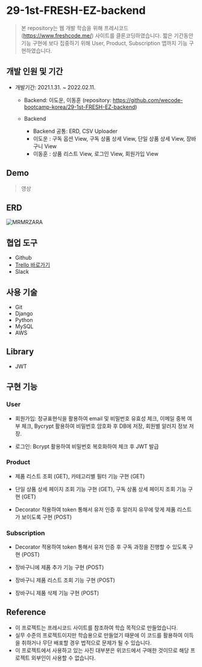 # 29-1st-FRESH-EZ-backend

> 본 repository는 웹 개발 학습을 위해 프레시코드(https://www.freshcode.me/) 사이트를 클론코딩하였습니다.
> 짧은 기간동안 기능 구현에 보다 집중하기 위해 User, Product, Subscription 앱까지 기능 구현하였습니다.


## 개발 인원 및 기간

+ 개발기간: 2021.1.31. ~ 2022.02.11.
	+ Backend: 이도운, 이동훈 (repository: https://github.com/wecode-bootcamp-korea/29-1st-FRESH-EZ-backend)
	
	+ Backend
		+ Backend 공통: ERD, CSV Uploader
		+ 이도운 : 구독 옵션 View, 구독 상품 상세 View, 단일 상품 상세 View, 장바구니 View
		+ 이동훈 : 상품 리스트 View, 로그인 View, 회원가입 View


## Demo

> 영상


## ERD

![MRMRZARA](https://user-images.githubusercontent.com/85734839/153732460-450c8199-a0cb-4cd4-bfe5-aaad372639c0.png)


## 협업 도구

+ Github
+ [Trello 바로가기](https://trello.com/invite/accept-board)
+ Slack


## 사용 기술

+ Git
+ Django
+ Python
+ MySQL
+ AWS


## Library

+ JWT


## 구현 기능

### User
+ 회원가입: 정규표현식을 활용하여 email 및 비밀번호 유효성 체크, 이메일 중복 여부 체크, Bycrypt 활용하여 비밀번호 암호화 후 DB에 저장, 회원별 알러지 정보 저장.

+ 로그인: Bcrypt 활용하여 비밀번호 복호화하여 체크 후 JWT 발급

### Product
+ 제품 리스트 조회 (GET), 카테고리별 필터 기능 구현 (GET)

+ 단일 상품 상세 페이지 조회 기능 구현 (GET), 구독 상품 상세 페이지 조회 기능 구현 (GET)

+ Decorator 적용하여 token 통해서 유저 인증 후 알러지 유무에 맞게 제품 리스트가 보이도록 구현 (POST)

### Subscription
+ Decorator 적용하여 token 통해서 유저 인증 후 구독 과정을 진행할 수 있도록 구현 (POST)

+ 장바구니에 제품 추가 기능 구현 (POST)

+ 장바구니 제품 리스트 조회 기능 구현 (POST)

+ 장바구니 제품 삭제 기능 구현 (POST)


## Reference

+ 이 프로젝트는 프레시코드 사이트를 참조하여 학습 목적으로 만들었습니다.
+ 실무 수준의 프로젝트이지만 학습용으로 만들었기 때문에 이 코드를 활용하여 이득을 취하거나 무단 배포할 경우 법적으로 문제가 될 수 있습니다.
+ 이 프로젝트에서 사용하고 있는 사진 대부분은 위코드에서 구매한 것이므로 해당 프로젝트 외부인이 사용할 수 없습니다.

